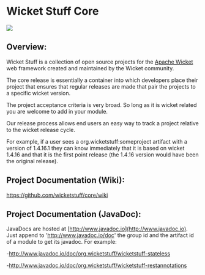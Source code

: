 Wicket Stuff Core
==================

![](https://travis-ci.org/wicketstuff/core.svg?branch=master&style=flat)


Overview:
---------


Wicket Stuff is a collection of open source projects for the [Apache Wicket](https://wicket.apache.org/) web framework created and maintained by the Wicket community.

The core release is essentially a container into which developers place their project that ensures that regular releases are made that pair the projects to a specific wicket version.

The project acceptance criteria is very broad. So long as it is wicket related you are welcome to add in your module.

Our release process allows end users an easy way to track a project relative to the wicket release cycle.

For example, if a user sees a org.wicketstuff:someproject artifact with a version of 1.4.16.1 they can know immediately that it is based on wicket 1.4.16 and that it is the first point release (the 1.4.16 version would have been the original release).

Project Documentation (Wiki):
----------------------

https://github.com/wicketstuff/core/wiki

Project Documentation (JavaDoc):
----------------------

JavaDocs are hosted at [http://www.javadoc.io](http://www.javadoc.io). Just append to 'http://www.javadoc.io/doc' the group id and the artifact id of a module to get its javadoc. For example:

-http://www.javadoc.io/doc/org.wicketstuff/wicketstuff-stateless

-http://www.javadoc.io/doc/org.wicketstuff/wicketstuff-restannotations
